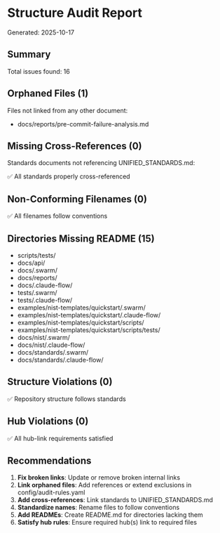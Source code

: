 # Structure Audit Report

Generated: 2025-10-17

## Summary

Total issues found: 16


## Orphaned Files (1)

Files not linked from any other document:

- docs/reports/pre-commit-failure-analysis.md

## Missing Cross-References (0)

Standards documents not referencing UNIFIED_STANDARDS.md:

✅ All standards properly cross-referenced

## Non-Conforming Filenames (0)

✅ All filenames follow conventions

## Directories Missing README (15)

- scripts/tests/
- docs/api/
- docs/.swarm/
- docs/reports/
- docs/.claude-flow/
- tests/.swarm/
- tests/.claude-flow/
- examples/nist-templates/quickstart/.swarm/
- examples/nist-templates/quickstart/.claude-flow/
- examples/nist-templates/quickstart/scripts/
- examples/nist-templates/quickstart/scripts/tests/
- docs/nist/.swarm/
- docs/nist/.claude-flow/
- docs/standards/.swarm/
- docs/standards/.claude-flow/

## Structure Violations (0)

✅ Repository structure follows standards

## Hub Violations (0)

✅ All hub-link requirements satisfied

## Recommendations

1. **Fix broken links**: Update or remove broken internal links
2. **Link orphaned files**: Add references or extend exclusions in config/audit-rules.yaml
3. **Add cross-references**: Link standards to UNIFIED_STANDARDS.md
4. **Standardize names**: Rename files to follow conventions
5. **Add READMEs**: Create README.md for directories lacking them
6. **Satisfy hub rules**: Ensure required hub(s) link to required files
